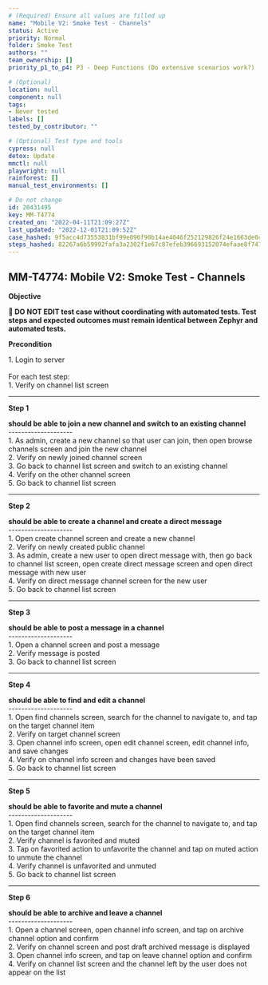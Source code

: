 ```yaml
---
# (Required) Ensure all values are filled up
name: "Mobile V2: Smoke Test - Channels"
status: Active
priority: Normal
folder: Smoke Test
authors: ""
team_ownership: []
priority_p1_to_p4: P3 - Deep Functions (Do extensive scenarios work?)

# (Optional)
location: null
component: null
tags: 
- Never tested
labels: []
tested_by_contributor: ""

# (Optional) Test type and tools
cypress: null
detox: Update
mmctl: null
playwright: null
rainforest: []
manual_test_environments: []

# Do not change
id: 20431495
key: MM-T4774
created_on: "2022-04-11T21:09:27Z"
last_updated: "2022-12-01T21:09:52Z"
case_hashed: 9f5acc4d73553831bf99e096f90b14ae4046f252129826f24e1663de0c3bd7d9eee7dee1200662082c92e5e0e854479d
steps_hashed: 82267a6b59992fafa3a2302f1e67c87efeb396693152074efaae8f7478504b2be6e5449f670bc767547e8f03316edae3
---
```


<!-- (Auto-generated) Based on frontmatter's "key" and "name" -->

## MM-T4774: Mobile V2: Smoke Test - Channels

**Objective**

**🛑 DO NOT EDIT test case without coordinating with automated tests. Test steps and expected outcomes must remain identical between Zephyr and automated tests.**

**Precondition**

1\. Login to server\
\
For each test step:\
1\. Verify on channel list screen

---

**Step 1**

**should be able to join a new channel and switch to an existing channel**\
\--------------------\
1\. As admin, create a new channel so that user can join, then open browse channels screen and join the new channel\
2\. Verify on newly joined channel screen\
3\. Go back to channel list screen and switch to an existing channel\
4\. Verify on the other channel screen\
5\. Go back to channel list screen

---

**Step 2**

**should be able to create a channel and create a direct message**\
\--------------------\
1\. Open create channel screen and create a new channel\
2\. Verify on newly created public channel\
3\. As admin, create a new user to open direct message with, then go back to channel list screen, open create direct message screen and open direct message with new user\
4\. Verify on direct message channel screen for the new user\
5\. Go back to channel list screen

---

**Step 3**

**should be able to post a message in a channel**\
\--------------------\
1\. Open a channel screen and post a message\
2\. Verify message is posted\
3\. Go back to channel list screen

---

**Step 4**

**should be able to find and edit a channel**\
\--------------------\
1\. Open find channels screen, search for the channel to navigate to, and tap on the target channel item\
2\. Verify on target channel screen\
3\. Open channel info screen, open edit channel screen, edit channel info, and save changes\
4\. Verify on channel info screen and changes have been saved\
5\. Go back to channel list screen

---

**Step 5**

**should be able to favorite and mute a channel**\
\--------------------\
1\. Open find channels screen, search for the channel to navigate to, and tap on the target channel item\
2\. Verify channel is favorited and muted\
3\. Tap on favorited action to unfavorite the channel and tap on muted action to unmute the channel\
4\. Verify channel is unfavorited and unmuted\
5\. Go back to channel list screen

---

**Step 6**

**should be able to archive and leave a channel**\
\--------------------\
1\. Open a channel screen, open channel info screen, and tap on archive channel option and confirm\
2\. Verify on channel screen and post draft archived message is displayed\
3\. Open channel info screen, and tap on leave channel option and confirm\
4\. Verify on channel list screen and the channel left by the user does not appear on the list
